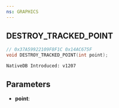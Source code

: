 ```yaml
---
ns: GRAPHICS
---
```

## DESTROY_TRACKED_POINT

```c
// 0x37A59922109F8F1C 0x14AC675F
void DESTROY_TRACKED_POINT(int point);
```

```
NativeDB Introduced: v1207
```

## Parameters
* **point**:
